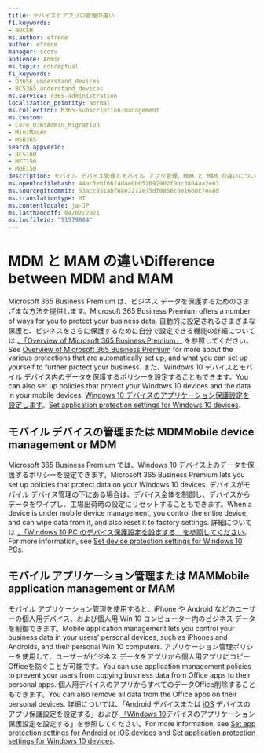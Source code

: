 ```yaml
---
title: デバイスとアプリの管理の違い
f1.keywords:
- NOCSH
ms.author: efrene
author: efrene
manager: scotv
audience: Admin
ms.topic: conceptual
f1_keywords:
- O365E_understand_devices
- BCS365_understand_devices
ms.service: o365-administration
localization_priority: Normal
ms.collection: M365-subscription-management
ms.custom:
- Core_O365Admin_Migration
- MiniMaven
- MSB365
search.appverid:
- BCS160
- MET150
- MOE150
description: モバイル デバイス管理とモバイル アプリ管理、MDM と MAM の違いについて説明します。
ms.openlocfilehash: 44ac5ebf66f4d4e0b057692902f9bc3804aa2e03
ms.sourcegitcommit: 53acc851abf68e2272e75df0856c0e16b0c7e48d
ms.translationtype: MT
ms.contentlocale: ja-JP
ms.lasthandoff: 04/02/2021
ms.locfileid: "51579884"
---
```

# <a name="difference-between-mdm-and-mam"></a><span data-ttu-id="9d048-103">MDM と MAM の違い</span><span class="sxs-lookup"><span data-stu-id="9d048-103">Difference between MDM and MAM</span></span>

<span data-ttu-id="9d048-104">Microsoft 365 Business Premium は、ビジネス データを保護するためのさまざまな方法を提供します。</span><span class="sxs-lookup"><span data-stu-id="9d048-104">Microsoft 365 Business Premium offers a number of ways for you to protect your business data.</span></span> <span data-ttu-id="9d048-105">自動的に設定されるさまざまな保護と、ビジネスをさらに保護するために自分で設定できる機能の詳細については [、「Overview of Microsoft 365 Business Premium」](../microsoft-365-business-overview.md) を参照してください。</span><span class="sxs-lookup"><span data-stu-id="9d048-105">See [Overview of Microsoft 365 Business Premium](../microsoft-365-business-overview.md) for more about the various protections that are automatically set up, and what you can set up yourself to further protect your business.</span></span> <span data-ttu-id="9d048-106">また、Windows 10 デバイスとモバイル デバイス内のデータを保護するポリシーを設定することもできます。</span><span class="sxs-lookup"><span data-stu-id="9d048-106">You can also set up policies that protect your Windows 10 devices and the data in your mobile devices.</span></span>
<span data-ttu-id="9d048-107">[Windows 10 デバイスのアプリケーション保護設定を設定します](../protection-settings-for-windows-10-devices.md)。</span><span class="sxs-lookup"><span data-stu-id="9d048-107">[Set application protection settings for Windows 10 devices](../protection-settings-for-windows-10-devices.md).</span></span>

## <a name="mobile-device-management-or-mdm"></a><span data-ttu-id="9d048-108">モバイル デバイスの管理または MDM</span><span class="sxs-lookup"><span data-stu-id="9d048-108">Mobile device management or MDM</span></span>

<span data-ttu-id="9d048-109">Microsoft 365 Business Premium では、Windows 10 デバイス上のデータを保護するポリシーを設定できます。</span><span class="sxs-lookup"><span data-stu-id="9d048-109">Microsoft 365 Business Premium lets you set up policies that protect data on your Windows 10 devices.</span></span> <span data-ttu-id="9d048-110">デバイスがモバイル デバイス管理の下にある場合は、デバイス全体を制御し、デバイスからデータをワイプし、工場出荷時の設定にリセットすることもできます。</span><span class="sxs-lookup"><span data-stu-id="9d048-110">When a device is under mobile device management, you control the entire device, and can wipe data from it, and also reset it to factory settings.</span></span> <span data-ttu-id="9d048-111">詳細については [、「Windows 10 PC のデバイス保護設定を設定する」を参照してください](../protection-settings-for-windows-10-pcs.md)。</span><span class="sxs-lookup"><span data-stu-id="9d048-111">For more information, see [Set device protection settings for Windows 10 PCs](../protection-settings-for-windows-10-pcs.md).</span></span>

## <a name="mobile-application-management-or-mam"></a><span data-ttu-id="9d048-112">モバイル アプリケーション管理または MAM</span><span class="sxs-lookup"><span data-stu-id="9d048-112">Mobile application management or MAM</span></span>

<span data-ttu-id="9d048-113">モバイル アプリケーション管理を使用すると、iPhone や Android などのユーザーの個人用デバイス、および個人用 Win 10 コンピューター内のビジネス データを制御できます。</span><span class="sxs-lookup"><span data-stu-id="9d048-113">Mobile application management lets you control your business data in your users' personal devices, such as iPhones and Androids, and their personal Win 10 computers.</span></span> <span data-ttu-id="9d048-114">アプリケーション管理ポリシーを使用して、ユーザーがビジネス データをアプリから個人用アプリにコピー Officeを防ぐことが可能です。</span><span class="sxs-lookup"><span data-stu-id="9d048-114">You can use application management policies to prevent your users from copying business data from Office apps to their personal apps.</span></span> <span data-ttu-id="9d048-115">個人用デバイスのアプリからすべてのデータOffice削除することもできます。</span><span class="sxs-lookup"><span data-stu-id="9d048-115">You can also remove all data from the Office apps on their personal devices.</span></span> <span data-ttu-id="9d048-116">詳細については、「Android デバイスまたは [iOS](../app-protection-settings-for-android-and-ios.md) デバイスのアプリ保護設定を設定する」および [「Windows 10](../protection-settings-for-windows-10-devices.md)デバイスのアプリケーション保護設定を設定する」を参照してください。</span><span class="sxs-lookup"><span data-stu-id="9d048-116">For more information, see [Set app protection settings for Android or iOS devices](../app-protection-settings-for-android-and-ios.md) and [Set application protection settings for Windows 10 devices](../protection-settings-for-windows-10-devices.md).</span></span>
